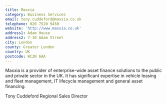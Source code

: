 ```yaml
---
title: Maxxia
category: Business Services
email: tony.cuddeford@maxxia.co.uk
telephone: 020 7520 9450
website: 'http://www.maxxia.co.uk'
address1: Adam House
address2: 7-10 Adam Street
city: London
county: Greater London
country: UK
postcode: WC2N 6AA
---
```

Maxxia is a provider of enterprise-wide asset finance solutions to the public and private sector in the UK. It has significant expertise in vehicle leasing and fleet management, IT lifecycle management and general asset financing.

Tony Cuddeford
Regional Sales Director
